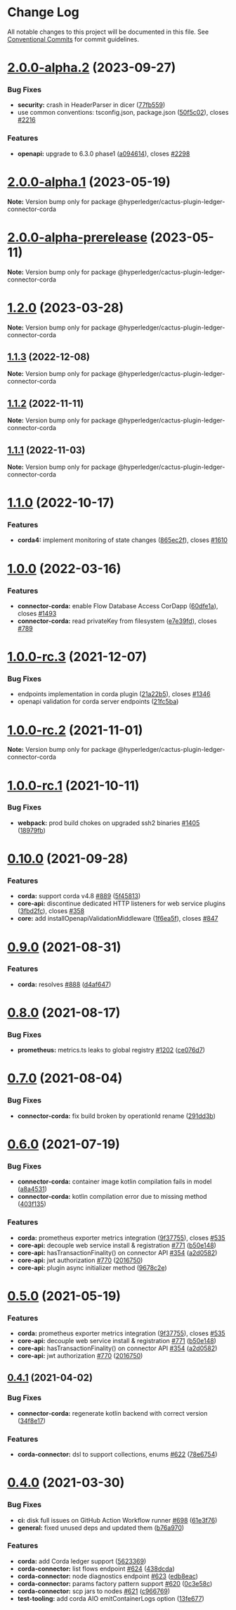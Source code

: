 # Change Log

All notable changes to this project will be documented in this file.
See [Conventional Commits](https://conventionalcommits.org) for commit guidelines.

# [2.0.0-alpha.2](https://github.com/hyperledger/cacti/compare/v2.0.0-alpha.1...v2.0.0-alpha.2) (2023-09-27)

### Bug Fixes

* **security:** crash in HeaderParser in dicer ([77fb559](https://github.com/hyperledger/cacti/commit/77fb559532448aae45cfe704da2637119bf93c27))
* use common conventions: tsconfig.json, package.json ([50f5c02](https://github.com/hyperledger/cacti/commit/50f5c02190ba28b77492c09e81f5d5ba6578e862)), closes [#2216](https://github.com/hyperledger/cacti/issues/2216)

### Features

* **openapi:** upgrade to 6.3.0 phase1 ([a094614](https://github.com/hyperledger/cacti/commit/a094614877d6043a6e3e8c0b3e95203eed7d6203)), closes [#2298](https://github.com/hyperledger/cacti/issues/2298)

# [2.0.0-alpha.1](https://github.com/hyperledger/cacti/compare/v2.0.0-alpha-prerelease...v2.0.0-alpha.1) (2023-05-19)

**Note:** Version bump only for package @hyperledger/cactus-plugin-ledger-connector-corda

# [2.0.0-alpha-prerelease](https://github.com/hyperledger/cacti/compare/v1.2.0...v2.0.0-alpha-prerelease) (2023-05-11)

**Note:** Version bump only for package @hyperledger/cactus-plugin-ledger-connector-corda

# [1.2.0](https://github.com/hyperledger/cactus/compare/v1.1.3...v1.2.0) (2023-03-28)

**Note:** Version bump only for package @hyperledger/cactus-plugin-ledger-connector-corda

## [1.1.3](https://github.com/hyperledger/cactus/compare/v1.1.2...v1.1.3) (2022-12-08)

**Note:** Version bump only for package @hyperledger/cactus-plugin-ledger-connector-corda

## [1.1.2](https://github.com/hyperledger/cactus/compare/v1.1.1...v1.1.2) (2022-11-11)

**Note:** Version bump only for package @hyperledger/cactus-plugin-ledger-connector-corda

## [1.1.1](https://github.com/hyperledger/cactus/compare/v1.1.0...v1.1.1) (2022-11-03)

**Note:** Version bump only for package @hyperledger/cactus-plugin-ledger-connector-corda

# [1.1.0](https://github.com/hyperledger/cactus/compare/v1.0.0...v1.1.0) (2022-10-17)

### Features

* **corda4:** implement monitoring of state changes ([865ec2f](https://github.com/hyperledger/cactus/commit/865ec2f097df73e4907d812b18c2acf25e7896b1)), closes [#1610](https://github.com/hyperledger/cactus/issues/1610)

# [1.0.0](https://github.com/hyperledger/cactus/compare/v1.0.0-rc.3...v1.0.0) (2022-03-16)

### Features

* **connector-corda:** enable Flow Database Access CorDapp ([60dfe1a](https://github.com/hyperledger/cactus/commit/60dfe1a772d06436132f79bf3e89589e181a783e)), closes [#1493](https://github.com/hyperledger/cactus/issues/1493)
* **connector-corda:** read privateKey from filesystem ([e7e39fd](https://github.com/hyperledger/cactus/commit/e7e39fd5f7ef2d6ec49b4ebebde35875bbf1df44)), closes [#789](https://github.com/hyperledger/cactus/issues/789)

# [1.0.0-rc.3](https://github.com/hyperledger/cactus/compare/v1.0.0-rc.2...v1.0.0-rc.3) (2021-12-07)

### Bug Fixes

* endpoints implementation in corda plugin ([21a22b5](https://github.com/hyperledger/cactus/commit/21a22b574fb2e08c8c69106a6b3ecf1cb252c654)), closes [#1346](https://github.com/hyperledger/cactus/issues/1346)
* openapi validation for corda server endpoints ([21fc5ba](https://github.com/hyperledger/cactus/commit/21fc5ba874e0d1974a7e9524aff5103bb8af4b53))

# [1.0.0-rc.2](https://github.com/hyperledger/cactus/compare/v1.0.0-rc.1...v1.0.0-rc.2) (2021-11-01)

**Note:** Version bump only for package @hyperledger/cactus-plugin-ledger-connector-corda

# [1.0.0-rc.1](https://github.com/hyperledger/cactus/compare/v0.10.0...v1.0.0-rc.1) (2021-10-11)

### Bug Fixes

* **webpack:** prod build chokes on upgraded ssh2 binaries [#1405](https://github.com/hyperledger/cactus/issues/1405) ([18979fb](https://github.com/hyperledger/cactus/commit/18979fb33880d8ca30e2fda01fb3d598deb839f9))

# [0.10.0](https://github.com/hyperledger/cactus/compare/v0.9.0...v0.10.0) (2021-09-28)

### Features

* **corda:** support corda v4.8 [#889](https://github.com/hyperledger/cactus/issues/889) ([5f45813](https://github.com/hyperledger/cactus/commit/5f45813efd98507a59e8f6a84417819bc0c80742))
* **core-api:** discontinue dedicated HTTP listeners for web service plugins ([3fbd2fc](https://github.com/hyperledger/cactus/commit/3fbd2fcb60d49090bf4e986bea74d4e988348659)), closes [#358](https://github.com/hyperledger/cactus/issues/358)
* **core:** add installOpenapiValidationMiddleware ([1f6ea5f](https://github.com/hyperledger/cactus/commit/1f6ea5fe3aa1ba997a655098d632034f13f232a5)), closes [#847](https://github.com/hyperledger/cactus/issues/847)

# [0.9.0](https://github.com/hyperledger/cactus/compare/v0.8.0...v0.9.0) (2021-08-31)

### Features

* **corda:** resolves [#888](https://github.com/hyperledger/cactus/issues/888) ([d4af647](https://github.com/hyperledger/cactus/commit/d4af647f96b9eda592ffe1797679e086e32a039d))

# [0.8.0](https://github.com/hyperledger/cactus/compare/v0.7.0...v0.8.0) (2021-08-17)

### Bug Fixes

* **prometheus:** metrics.ts leaks to global registry [#1202](https://github.com/hyperledger/cactus/issues/1202) ([ce076d7](https://github.com/hyperledger/cactus/commit/ce076d709f8e0cba143f8fe9d71f1de1df8f71dc))

# [0.7.0](https://github.com/hyperledger/cactus/compare/v0.6.0...v0.7.0) (2021-08-04)

### Bug Fixes

* **connector-corda:** fix build broken by operationId rename ([291dd3b](https://github.com/hyperledger/cactus/commit/291dd3bc666939fffbc3780eaefd9059c756878a))

# [0.6.0](https://github.com/hyperledger/cactus/compare/v0.4.1...v0.6.0) (2021-07-19)

### Bug Fixes

* **connector-corda:** container image kotlin compilation fails in model ([a8a4531](https://github.com/hyperledger/cactus/commit/a8a4531d379fe16d4c991802525ec573a7e3ede1))
* **connector-corda:** kotlin compilation error due to missing method ([403f135](https://github.com/hyperledger/cactus/commit/403f13592734cfdcbbfa3714b76a9557aaa4a8b4))

### Features

* **corda:** prometheus exporter metrics integration ([9f37755](https://github.com/hyperledger/cactus/commit/9f3775580381cbdf314c6a75188114315d1844c6)), closes [#535](https://github.com/hyperledger/cactus/issues/535)
* **core-api:** decouple web service install & registration [#771](https://github.com/hyperledger/cactus/issues/771) ([b50e148](https://github.com/hyperledger/cactus/commit/b50e148f43c0b27138471c972aab391486e761e6))
* **core-api:** hasTransactionFinality() on connector API [#354](https://github.com/hyperledger/cactus/issues/354) ([a2d0582](https://github.com/hyperledger/cactus/commit/a2d058218780e5e4c81e5f847cc875879a946e3f))
* **core-api:** jwt authorization [#770](https://github.com/hyperledger/cactus/issues/770) ([2016750](https://github.com/hyperledger/cactus/commit/2016750849b4333bb4dd78897468771f0642a4f5))
* **core-api:** plugin async initializer method ([9678c2e](https://github.com/hyperledger/cactus/commit/9678c2e9288a73589e84f9fd254c26aed6a93297))

# [0.5.0](https://github.com/hyperledger/cactus/compare/v0.4.1...v0.5.0) (2021-05-19)

### Features

* **corda:** prometheus exporter metrics integration ([9f37755](https://github.com/hyperledger/cactus/commit/9f3775580381cbdf314c6a75188114315d1844c6)), closes [#535](https://github.com/hyperledger/cactus/issues/535)
* **core-api:** decouple web service install & registration [#771](https://github.com/hyperledger/cactus/issues/771) ([b50e148](https://github.com/hyperledger/cactus/commit/b50e148f43c0b27138471c972aab391486e761e6))
* **core-api:** hasTransactionFinality() on connector API [#354](https://github.com/hyperledger/cactus/issues/354) ([a2d0582](https://github.com/hyperledger/cactus/commit/a2d058218780e5e4c81e5f847cc875879a946e3f))
* **core-api:** jwt authorization [#770](https://github.com/hyperledger/cactus/issues/770) ([2016750](https://github.com/hyperledger/cactus/commit/2016750849b4333bb4dd78897468771f0642a4f5))

## [0.4.1](https://github.com/hyperledger/cactus/compare/v0.4.0...v0.4.1) (2021-04-02)

### Bug Fixes

* **connector-corda:** regenerate kotlin backend with correct version ([34f8e17](https://github.com/hyperledger/cactus/commit/34f8e17a06a8b58647e8d5e59b9d32d15ef6c8ef))

### Features

* **corda-connector:** dsl to support collections, enums [#622](https://github.com/hyperledger/cactus/issues/622) ([78e6754](https://github.com/hyperledger/cactus/commit/78e675424ebed5bb36e5d076252a05a424e5a170))

# [0.4.0](https://github.com/hyperledger/cactus/compare/v0.3.0...v0.4.0) (2021-03-30)

### Bug Fixes

* **ci:** disk full issues on GitHub Action Workflow runner [#698](https://github.com/hyperledger/cactus/issues/698) ([61e3f76](https://github.com/hyperledger/cactus/commit/61e3f76ed910c9b04b36f995456213018cc0e7ba))
* **general:** fixed unused deps and updated them ([b76a970](https://github.com/hyperledger/cactus/commit/b76a9703341c5a4cabe056e743338cbedebbeaad))

### Features

* **corda:** add Corda ledger support ([5623369](https://github.com/hyperledger/cactus/commit/5623369aa3b5f3b75cbafb58499b24da6efc896d))
* **corda-connector:** list flows endpoint [#624](https://github.com/hyperledger/cactus/issues/624) ([438dcda](https://github.com/hyperledger/cactus/commit/438dcda8ff9c44f8d98515e6ff5aee7daec2179d))
* **corda-connector:** node diagnostics endpoint [#623](https://github.com/hyperledger/cactus/issues/623) ([edb8eac](https://github.com/hyperledger/cactus/commit/edb8eac3f2b6e9dfc62f4278f2ec11b8130e9344))
* **corda-connector:** params factory pattern support [#620](https://github.com/hyperledger/cactus/issues/620) ([0c3e58c](https://github.com/hyperledger/cactus/commit/0c3e58c4d1acd90d480682c7a4dfd77b95980948))
* **corda-connector:** scp jars to nodes [#621](https://github.com/hyperledger/cactus/issues/621) ([c966769](https://github.com/hyperledger/cactus/commit/c966769ec7654596eea36d1fbc56cbf20d4e2233))
* **test-tooling:** add corda AIO emitContainerLogs option ([13fe677](https://github.com/hyperledger/cactus/commit/13fe67782addaccabec1d24bb2032da2d8ea3f94))
